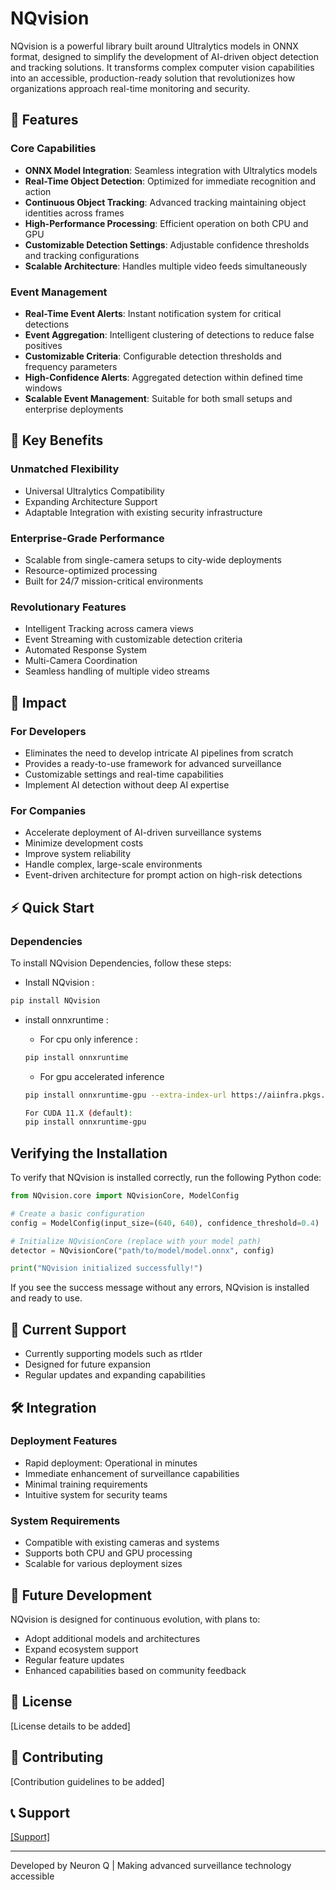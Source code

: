 # NQvision

NQvision is a powerful library built around Ultralytics models in ONNX format, designed to simplify the development of AI-driven object detection and tracking solutions. It transforms complex computer vision capabilities into an accessible, production-ready solution that revolutionizes how organizations approach real-time monitoring and security.

## 🚀 Features

### Core Capabilities

- **ONNX Model Integration**: Seamless integration with Ultralytics models
- **Real-Time Object Detection**: Optimized for immediate recognition and action
- **Continuous Object Tracking**: Advanced tracking maintaining object identities across frames
- **High-Performance Processing**: Efficient operation on both CPU and GPU
- **Customizable Detection Settings**: Adjustable confidence thresholds and tracking configurations
- **Scalable Architecture**: Handles multiple video feeds simultaneously

### Event Management

- **Real-Time Event Alerts**: Instant notification system for critical detections
- **Event Aggregation**: Intelligent clustering of detections to reduce false positives
- **Customizable Criteria**: Configurable detection thresholds and frequency parameters
- **High-Confidence Alerts**: Aggregated detection within defined time windows
- **Scalable Event Management**: Suitable for both small setups and enterprise deployments

## 💫 Key Benefits

### Unmatched Flexibility

- Universal Ultralytics Compatibility
- Expanding Architecture Support
- Adaptable Integration with existing security infrastructure

### Enterprise-Grade Performance

- Scalable from single-camera setups to city-wide deployments
- Resource-optimized processing
- Built for 24/7 mission-critical environments

### Revolutionary Features

- Intelligent Tracking across camera views
- Event Streaming with customizable detection criteria
- Automated Response System
- Multi-Camera Coordination
- Seamless handling of multiple video streams

## 🎯 Impact

### For Developers

- Eliminates the need to develop intricate AI pipelines from scratch
- Provides a ready-to-use framework for advanced surveillance
- Customizable settings and real-time capabilities
- Implement AI detection without deep AI expertise

### For Companies

- Accelerate deployment of AI-driven surveillance systems
- Minimize development costs
- Improve system reliability
- Handle complex, large-scale environments
- Event-driven architecture for prompt action on high-risk detections

## ⚡ Quick Start

### Dependencies

To install NQvision Dependencies, follow these steps:

- Install NQvision :

```bash
pip install NQvision
```

- install onnxruntime :

  - For cpu only inference :

  ```bash
  pip install onnxruntime
  ```

  - For gpu accelerated inference

  ```bash
  pip install onnxruntime-gpu --extra-index-url https://aiinfra.pkgs.visualstudio.com/PublicPackages/_packaging/onnxruntime-cuda-12/pypi/simple/

  For CUDA 11.X (default):
  pip install onnxruntime-gpu
  ```

## Verifying the Installation

To verify that NQvision is installed correctly, run the following Python code:

```python
from NQvision.core import NQvisionCore, ModelConfig

# Create a basic configuration
config = ModelConfig(input_size=(640, 640), confidence_threshold=0.4)

# Initialize NQvisionCore (replace with your model path)
detector = NQvisionCore("path/to/model/model.onnx", config)

print("NQvision initialized successfully!")
```

If you see the success message without any errors, NQvision is installed and ready to use.

## 🔄 Current Support

- Currently supporting models such as rtlder
- Designed for future expansion
- Regular updates and expanding capabilities

## 🛠 Integration

### Deployment Features

- Rapid deployment: Operational in minutes
- Immediate enhancement of surveillance capabilities
- Minimal training requirements
- Intuitive system for security teams

### System Requirements

- Compatible with existing cameras and systems
- Supports both CPU and GPU processing
- Scalable for various deployment sizes

## 🔮 Future Development

NQvision is designed for continuous evolution, with plans to:

- Adopt additional models and architectures
- Expand ecosystem support
- Regular feature updates
- Enhanced capabilities based on community feedback

## 📝 License

[License details to be added]

## 🤝 Contributing

[Contribution guidelines to be added]

## 📞 Support

[\[Support\]](https://www.linkedin.com/company/neuron-q/)

---

Developed by Neuron Q | Making advanced surveillance technology accessible
